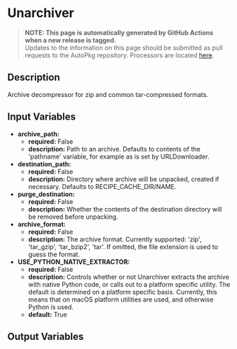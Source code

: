 # Unarchiver

> **NOTE: This page is automatically generated by GitHub Actions when a new release is tagged.**<br />Updates to the information on this page should be submitted as pull requests to the AutoPkg repository. Processors are located [here](https://github.com/autopkg/autopkg/tree/master/Code/autopkglib).
## Description
Archive decompressor for zip and common tar-compressed formats.

## Input Variables
- **archive\_path:**
    - **required:** False
    - **description:** Path to an archive. Defaults to contents of the 'pathname' variable, for example as is set by URLDownloader.
- **destination\_path:**
    - **required:** False
    - **description:** Directory where archive will be unpacked, created if necessary. Defaults to RECIPE\_CACHE\_DIR/NAME.
- **purge\_destination:**
    - **required:** False
    - **description:** Whether the contents of the destination directory will be removed before unpacking.
- **archive\_format:**
    - **required:** False
    - **description:** The archive format. Currently supported: 'zip', 'tar\_gzip', 'tar\_bzip2', 'tar'. If omitted, the file extension is used to guess the format.
- **USE\_PYTHON\_NATIVE\_EXTRACTOR:**
    - **required:** False
    - **description:** Controls whether or not Unarchiver extracts the archive with native Python code, or calls out to a platform specific utility. The default is determined on a platform specific basis. Currently, this means that on macOS platform utilities are used, and otherwise Python is used.
    - **default:** True

## Output Variables


